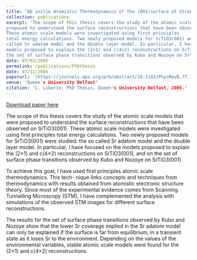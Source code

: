 ```yaml
---
title: "Ab initio Atomistic Thermodynamics of the (001)surface of Strontium Titanate"
collection: publications
excerpt: 'The scope of this thesis covers the study of the atomic scale models that were
proposed to understand the surface reconstructions that have been observed on SrTiO3(001). 
These atomic scale models were investigated using first principles
total energy calculations. Two newly proposed models for SrTiO3(001) were studied: the so 
called Sr adatom model and the double layer model. In particular, I have focused on the
models proposed to explain the (2×1) and c(4×2) reconstructions on SrTiO3(001), and on 
the set of surface phase transitions observed by Kubo and Nozoye on SrTiO3(001).' 
date: 07/03/2005
permalink: /publications/PhDthesis
date: 07/12/2005
paperurl: '(https://journals.aps.org/prb/abstract/10.1103/PhysRevB.77.104104)'
venue: 'Queen's University Belfast'
citation: 'L. Liborio, PhD Thesis, Queen's University Belfast, 2005.'
---
```


[Download paper here](http://leandro-liborio.github.io/files/liborio-phdthesis.pdf)

The scope of this thesis covers the study of the atomic scale models that were proposed to understand the surface
reconstructions that have been observed on SrTiO3(001). These atomic scale models were investigated using first principles
total energy calculations. Two newly proposed models for SrTiO3(001) were studied: the so called Sr adatom model and the 
double layer model. In particular, I have focused on the models proposed to explain the (2×1) and c(4×2) reconstructions 
on SrTiO3(001), and on the set of surface phase transitions observed by Kubo and Nozoye on SrTiO3(001).

To achieve this goal, I have used first principles atomic scale thermodynamics. This tech- nique links concepts and 
techniques from thermodynamics with results obtained from atomistic electronic structure theory. Since most of the
experimental evidence comes from Scanning Tunnelling Microscopy (STM), I have complemented the analysis with simulations
of the observed STM images for different surface reconstructions.

The results for the set of surface phase transitions observed by Kubo and Nozoye show that the lower Sr coverage implied
in the Sr adatom model can only be explained if the surface is far from equilibrium, in a transient state as it loses Sr
to the environment. Depending on the values of the environmental variables, stable atomic scale models were found for the
(2×1) and c(4×2) reconstructions.
